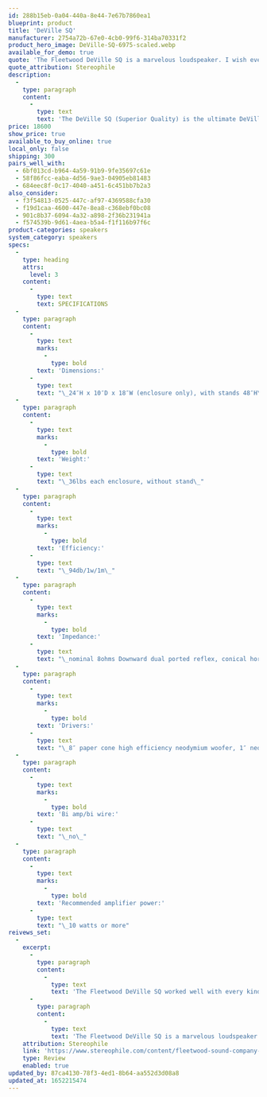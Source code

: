```yaml
---
id: 288b15eb-0a04-440a-8e44-7e67b7860ea1
blueprint: product
title: 'DeVille SQ'
manufacturer: 2754a72b-67e0-4cb0-99f6-314ba70331f2
product_hero_image: DeVille-SQ-6975-scaled.webp
available_for_demo: true
quote: 'The Fleetwood DeVille SQ is a marvelous loudspeaker. I wish everyone could hear it.'
quote_attribution: Stereophile
description:
  -
    type: paragraph
    content:
      -
        type: text
        text: 'The DeVille SQ (Superior Quality) is the ultimate DeVille. The entire enclosure is made out of solid Pennsylvania ash, either natural (light color) or torrefied (roasted) in either light, medium or dark. The phase plug is cast from a 3D printed sand mold in solid bronze, then patinated, polished and lacquered. Internal wiring is solid silver, and the crossover components are the finest quality.'
price: 18600
show_price: true
available_to_buy_online: true
local_only: false
shipping: 300
pairs_well_with:
  - 6bf013cd-b964-4a59-91b9-9fe35697c61e
  - 58f86fcc-eaba-4d56-9ae3-04905eb81483
  - 684eec8f-0c17-4040-a451-6c451bb7b2a3
also_consider:
  - f3f54813-0525-447c-af97-4369588cfa30
  - f19d1caa-4600-447e-8ea8-c368ebf0bc08
  - 901c8b37-6094-4a32-a898-2f36b231941a
  - f574539b-9d61-4aea-b5a4-f1f116b97f6c
product-categories: speakers
system_category: speakers
specs:
  -
    type: heading
    attrs:
      level: 3
    content:
      -
        type: text
        text: SPECIFICATIONS
  -
    type: paragraph
    content:
      -
        type: text
        marks:
          -
            type: bold
        text: 'Dimensions:'
      -
        type: text
        text: "\_24″H x 10″D x 18″W (enclosure only), with stands 48″H\_"
  -
    type: paragraph
    content:
      -
        type: text
        marks:
          -
            type: bold
        text: 'Weight:'
      -
        type: text
        text: "\_36lbs each enclosure, without stand\_"
  -
    type: paragraph
    content:
      -
        type: text
        marks:
          -
            type: bold
        text: 'Efficiency:'
      -
        type: text
        text: "\_94db/1w/1m\_"
  -
    type: paragraph
    content:
      -
        type: text
        marks:
          -
            type: bold
        text: 'Impedance:'
      -
        type: text
        text: "\_nominal 8ohms Downward dual ported reflex, conical horn loaded two way design"
  -
    type: paragraph
    content:
      -
        type: text
        marks:
          -
            type: bold
        text: 'Drivers:'
      -
        type: text
        text: "\_8″ paper cone high efficiency neodymium woofer, 1″ neodymium compression driver horn loaded\_"
  -
    type: paragraph
    content:
      -
        type: text
        marks:
          -
            type: bold
        text: 'Bi amp/bi wire:'
      -
        type: text
        text: "\_no\_"
  -
    type: paragraph
    content:
      -
        type: text
        marks:
          -
            type: bold
        text: 'Recommended amplifier power:'
      -
        type: text
        text: "\_10 watts or more"
reivews_set:
  -
    excerpt:
      -
        type: paragraph
        content:
          -
            type: text
            text: 'The Fleetwood DeVille SQ worked well with every kind of music, even my beloved ZZ Top, and made jazz and classical its willing bedfellows. But it''s not for everyone. Beef and brawn are not its calling cards, but rather lucidity, spatial beauty, clarity, dynamics, and precision. I found the sound of the SQ model intoxicating, which made me wonder what degree of SQ magic is present in its $12,600 sibling.'
      -
        type: paragraph
        content:
          -
            type: text
            text: 'The Fleetwood DeVille SQ is a marvelous loudspeaker. I wish everyone could hear it.'
    attribution: Stereophile
    link: 'https://www.stereophile.com/content/fleetwood-sound-company-deville-sq-loudspeaker'
    type: Review
    enabled: true
updated_by: 87ca4130-78f3-4ed1-8b64-aa552d3d08a8
updated_at: 1652215474
---
```

